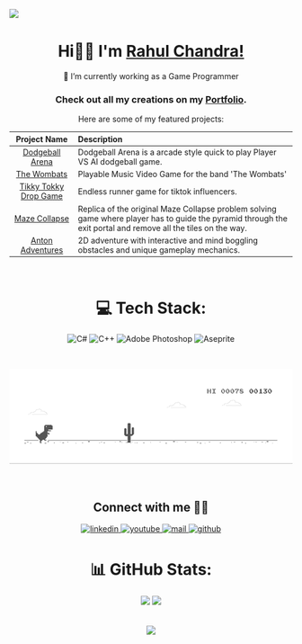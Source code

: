 

![](https://hit.yhype.me/github/profile?user_id=77713888)

<div align="center">


<!-- <h3 align="left">Languages and Tools:</h3>
<p align="left"> <a href="https://www.blender.org/" target="_blank" rel="noreferrer"> <img src="https://download.blender.org/branding/community/blender_community_badge_white.svg" alt="blender" width="40" height="40"/> </a> <a href="https://www.w3schools.com/cpp/" target="_blank" rel="noreferrer"> <img src="https://raw.githubusercontent.com/devicons/devicon/master/icons/cplusplus/cplusplus-original.svg" alt="cplusplus" width="40" height="40"/> </a> <a href="https://www.w3schools.com/cs/" target="_blank" rel="noreferrer"> <img src="https://raw.githubusercontent.com/devicons/devicon/master/icons/csharp/csharp-original.svg" alt="csharp" width="40" height="40"/> </a> <a href="https://www.photoshop.com/en" target="_blank" rel="noreferrer"> <img src="https://raw.githubusercontent.com/devicons/devicon/master/icons/photoshop/photoshop-line.svg" alt="photoshop" width="40" height="40"/> </a> <a href="https://unity.com/" target="_blank" rel="noreferrer"> <img src="https://www.vectorlogo.zone/logos/unity3d/unity3d-icon.svg" alt="unity" width="40" height="40"/> </a> <a href="https://unrealengine.com/" target="_blank" rel="noreferrer"> <img src="https://raw.githubusercontent.com/kenangundogan/fontisto/036b7eca71aab1bef8e6a0518f7329f13ed62f6b/icons/svg/brand/unreal-engine.svg" alt="unreal" width="40" height="40"/> </a> </p> -->


#   Hi👋🏻 I'm <a href="https://www.linkedin.com/in/chandra-rahul-99c/" target="_blank"> Rahul Chandra! </a> 
🔭 I’m currently working as a Game Programmer<br>
<div align="justify">
 

</div> 
 
### Check out all my creations on my [Portfolio](https://www.rahulchandraportfolio.com/). 
 Here are some of my featured projects:
 


| Project Name      | Description | 
| :---:        |    :----   |  
| [Dodgeball Arena](https://github.com/RahulChandra99/Dodgeball-Arena)     | Dodgeball Arena is a arcade style quick to play Player VS AI dodgeball game. 
| [The Wombats](https://www.rahulchandraportfolio.com/thewombatsofficialgame)   | Playable Music Video Game for the band 'The Wombats'
| [Tikky Tokky Drop Game](https://www.rahulchandraportfolio.com/tikkytokkydropgame)     | Endless runner game for tiktok influencers.
| [Maze Collapse](https://github.com/RahulChandra99/Maze-Collapse)     | Replica of the original Maze Collapse problem solving game where player has to guide the pyramid through the exit portal and remove all the tiles on the way. 
| [Anton Adventures](https://github.com/RahulChandra99/Anton-Adventures)     | 2D adventure with interactive and mind boggling obstacles and unique gameplay mechanics.

 

<br/>

<!-- ## Skill Set 

<img style="margin: 10px" src="https://profilinator.rishav.dev/skills-assets/cplusplus-original.svg" alt="C++" height="50" />    <img style="margin: 10px" src="https://profilinator.rishav.dev/skills-assets/csharp-original.svg" alt="C#" height="50" />    <img style="margin: 10px" src="https://profilinator.rishav.dev/skills-assets/unity.png" alt="Unity" height="50" />    <img style="margin: 10px" src="https://profilinator.rishav.dev/skills-assets/photoshop-plain.svg" alt="Photoshop" height="50" />    <img style="margin: 10px" src="https://profilinator.rishav.dev/skills-assets/blender_community_badge_white.svg" alt="Blender" height="50" />  

<br/>   -->
 
   # 💻 Tech Stack:
![C#](https://img.shields.io/badge/c%23-%23239120.svg?style=for-the-badge&logo=c-sharp&logoColor=white) ![C++](https://img.shields.io/badge/c++-%2300599C.svg?style=for-the-badge&logo=c%2B%2B&logoColor=white) ![Adobe Photoshop](https://img.shields.io/badge/adobephotoshop-%2331A8FF.svg?style=for-the-badge&logo=adobephotoshop&logoColor=white) ![Aseprite](https://img.shields.io/badge/Aseprite-FFFFFF?style=for-the-badge&logo=Aseprite&logoColor=#7D929E)
  
   <br/>
 
![Dino](https://raw.githubusercontent.com/Dhiraj57/Dhiraj57/main/dino.gif)

 <br/>
  
## Connect with me 🤝🏻



<a href="https://www.linkedin.com/in/chandra-rahul-99c/" target="_blank">
<img src=https://img.shields.io/badge/linkedin-%231E77B5.svg?&style=for-the-badge&logo=linkedin&logoColor=white alt=linkedin style="margin-bottom: 5px;" />
</a>
<a href="https://www.youtube.com/channel/UCkfq7iT2l3Bt_1CCmjA4y7g" target="_blank">
<img src=https://img.shields.io/badge/youtube-%23EE4831.svg?&style=for-the-badge&logo=youtube&logoColor=white alt=youtube style="margin-bottom: 5px;" />
</a>
<a href="mailto:rahulchandra99@gmail.com" target="_blank">
<img src=https://img.shields.io/badge/Gmail-D14836?style=for-the-badge&logo=gmail&logoColor=white alt=mail style="margin-bottom: 5px;" />
</a> 
<a href="https://github.com/RahulChandra99" target="_blank">
<img src=https://img.shields.io/badge/github-%2324292e.svg?&style=for-the-badge&logo=github&logoColor=white alt=github style="margin-bottom: 5px;" />
</a>
<br/>
</a>
 

 
 

# 📊 GitHub Stats:
![](https://github-readme-stats.vercel.app/api/top-langs/?username=RahulChandra99&theme=radical&hide_border=false&include_all_commits=true&count_private=true&layout=compact) 
![](https://github-readme-streak-stats.herokuapp.com/?user=RahulChandra99&theme=radical&hide_border=false)<br/>
<br></br>
![](https://github-readme-stats.vercel.app/api?username=RahulChandra99&theme=radical&hide_border=false&include_all_commits=true&count_private=true)<br/>




</div>











